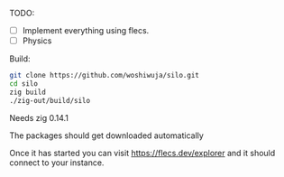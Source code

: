 TODO: 

- [ ] Implement everything using flecs.
- [ ] Physics

Build:

```bash
git clone https://github.com/woshiwuja/silo.git
cd silo
zig build
./zig-out/build/silo
```

Needs zig 0.14.1

The packages should get downloaded automatically

Once it has started you can visit https://flecs.dev/explorer and it should connect to your instance.
